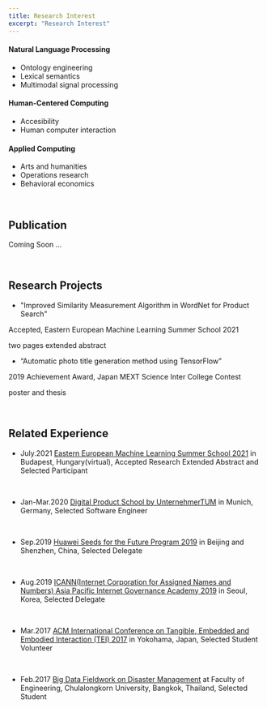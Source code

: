 ```yaml
---
title: Research Interest
excerpt: "Research Interest"
---
```


#### Natural Language Processing
* Ontology engineering
* Lexical semantics
* Multimodal signal processing

#### Human-Centered Computing 
* Accesibility
* Human computer interaction

#### Applied Computing
* Arts and humanities
* Operations research
* Behavioral economics

<br>

## Publication
Coming Soon ...

<br>

## Research Projects
* "Improved Similarity Measurement Algorithm in WordNet for Product Search"

Accepted, Eastern European Machine Learning Summer School 2021 

two pages extended abstract

* “Automatic photo title generation method using TensorFlow”

2019 Achievement Award, Japan MEXT Science Inter College Contest

poster and thesis

<br>

## Related Experience
* July.2021 [Eastern European Machine Learning Summer School 2021](https://www.eeml.eu/home) in Budapest, Hungary(virtual), Accepted Research Extended Abstract and Selected Participant 

<br>

* Jan-Mar.2020 [Digital Product School by UnternehmerTUM](https://digitalproductschool.io/) in Munich, Germany, Selected Software Engineer

<br>

* Sep.2019 [Huawei Seeds for the Future Program 2019](https://www.huawei.com/minisite/seeds-for-the-future/index.html) in Beijing and Shenzhen, China, Selected Delegate

<br>

* Aug.2019 [ICANN(Internet Corporation for Assigned Names and Numbers) Asia Pacific Internet Governance Academy 2019](https://www.icann.org/en/announcements/details/apply-now-the-asia-pacific-internet-governance-academy-2019-14-5-2019-en) in Seoul, Korea, Selected Delegate	 

<br>
       
* Mar.2017 [ACM International Conference on Tangible, Embedded and Embodied Interaction (TEI) 2017](https://tei.acm.org/2017/) in Yokohama, Japan, Selected Student Volunteer	

<br>

* Feb.2017 [Big Data Fieldwork on Disaster Management](https://www.eba-consortium.asia/?p=2998) at Faculty of Engineering, Chulalongkorn University, Bangkok, Thailand, Selected Student
